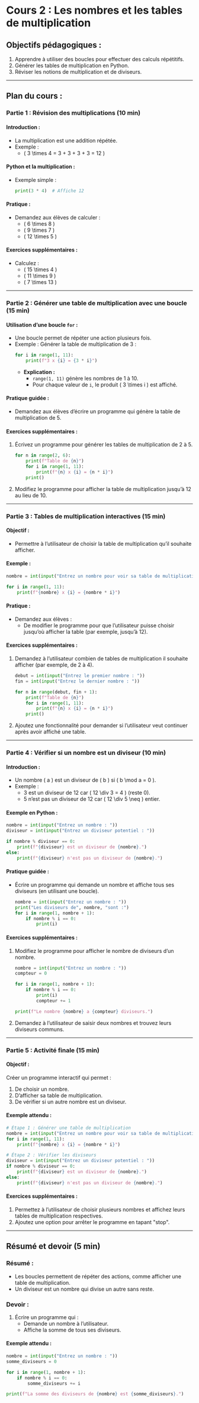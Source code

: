 # Cours 2 : Les nombres et les tables de multiplication

## Objectifs pédagogiques :
1. Apprendre à utiliser des boucles pour effectuer des calculs répétitifs.
2. Générer les tables de multiplication en Python.
3. Réviser les notions de multiplication et de diviseurs.

---

## Plan du cours :

### Partie 1 : Révision des multiplications (10 min)

#### Introduction :
- La multiplication est une addition répétée.
- Exemple :
  - \( 3 \times 4 = 3 + 3 + 3 + 3 = 12 \)

#### Python et la multiplication :
- Exemple simple :
  ```python
  print(3 * 4)  # Affiche 12
  ```

#### Pratique :
- Demandez aux élèves de calculer :
  - \( 6 \times 8 \)
  - \( 9 \times 7 \)
  - \( 12 \times 5 \)

#### Exercices supplémentaires :
- Calculez :
  - \( 15 \times 4 \)
  - \( 11 \times 9 \)
  - \( 7 \times 13 \)

---

### Partie 2 : Générer une table de multiplication avec une boucle (15 min)

#### Utilisation d’une boucle `for` :
- Une boucle permet de répéter une action plusieurs fois.
- Exemple : Générer la table de multiplication de 3 :
  ```python
  for i in range(1, 11):
      print(f"3 x {i} = {3 * i}")
  ```
  - **Explication :**
    - `range(1, 11)` génère les nombres de 1 à 10.
    - Pour chaque valeur de `i`, le produit \( 3 \times i \) est affiché.

#### Pratique guidée :
- Demandez aux élèves d’écrire un programme qui génère la table de multiplication de 5.

#### Exercices supplémentaires :
1. Écrivez un programme pour générer les tables de multiplication de 2 à 5.
   ```python
   for n in range(2, 6):
       print(f"Table de {n}")
       for i in range(1, 11):
           print(f"{n} x {i} = {n * i}")
       print()
   ```
2. Modifiez le programme pour afficher la table de multiplication jusqu’à 12 au lieu de 10.

---

### Partie 3 : Tables de multiplication interactives (15 min)

#### Objectif :
- Permettre à l’utilisateur de choisir la table de multiplication qu’il souhaite afficher.

#### Exemple :
```python
nombre = int(input("Entrez un nombre pour voir sa table de multiplication : "))

for i in range(1, 11):
    print(f"{nombre} x {i} = {nombre * i}")
```

#### Pratique :
- Demandez aux élèves :
  - De modifier le programme pour que l’utilisateur puisse choisir jusqu’où afficher la table (par exemple, jusqu’à 12).

#### Exercices supplémentaires :
1. Demandez à l’utilisateur combien de tables de multiplication il souhaite afficher (par exemple, de 2 à 4).
   ```python
   debut = int(input("Entrez le premier nombre : "))
   fin = int(input("Entrez le dernier nombre : "))

   for n in range(debut, fin + 1):
       print(f"Table de {n}")
       for i in range(1, 11):
           print(f"{n} x {i} = {n * i}")
       print()
   ```
2. Ajoutez une fonctionnalité pour demander si l’utilisateur veut continuer après avoir affiché une table.

---

### Partie 4 : Vérifier si un nombre est un diviseur (10 min)

#### Introduction :
- Un nombre \( a \) est un diviseur de \( b \) si \( b \mod a = 0 \).
- Exemple :
  - 3 est un diviseur de 12 car \( 12 \div 3 = 4 \) (reste 0).
  - 5 n’est pas un diviseur de 12 car \( 12 \div 5 \neq \) entier.

#### Exemple en Python :
```python
nombre = int(input("Entrez un nombre : "))
diviseur = int(input("Entrez un diviseur potentiel : "))

if nombre % diviseur == 0:
    print(f"{diviseur} est un diviseur de {nombre}.")
else:
    print(f"{diviseur} n'est pas un diviseur de {nombre}.")
```

#### Pratique guidée :
- Écrire un programme qui demande un nombre et affiche tous ses diviseurs (en utilisant une boucle).
  ```python
  nombre = int(input("Entrez un nombre : "))
  print("Les diviseurs de", nombre, "sont :")
  for i in range(1, nombre + 1):
      if nombre % i == 0:
          print(i)
  ```

#### Exercices supplémentaires :
1. Modifiez le programme pour afficher le nombre de diviseurs d’un nombre.
   ```python
   nombre = int(input("Entrez un nombre : "))
   compteur = 0

   for i in range(1, nombre + 1):
       if nombre % i == 0:
           print(i)
           compteur += 1

   print(f"Le nombre {nombre} a {compteur} diviseurs.")
   ```
2. Demandez à l’utilisateur de saisir deux nombres et trouvez leurs diviseurs communs.

---

### Partie 5 : Activité finale (15 min)

#### Objectif :
Créer un programme interactif qui permet :
1. De choisir un nombre.
2. D’afficher sa table de multiplication.
3. De vérifier si un autre nombre est un diviseur.

#### Exemple attendu :
```python
# Étape 1 : Générer une table de multiplication
nombre = int(input("Entrez un nombre pour voir sa table de multiplication : "))
for i in range(1, 11):
    print(f"{nombre} x {i} = {nombre * i}")

# Étape 2 : Vérifier les diviseurs
diviseur = int(input("Entrez un diviseur potentiel : "))
if nombre % diviseur == 0:
    print(f"{diviseur} est un diviseur de {nombre}.")
else:
    print(f"{diviseur} n'est pas un diviseur de {nombre}.")
```

#### Exercices supplémentaires :
1. Permettez à l’utilisateur de choisir plusieurs nombres et affichez leurs tables de multiplication respectives.
2. Ajoutez une option pour arrêter le programme en tapant "stop".

---

## Résumé et devoir (5 min)

### Résumé :
- Les boucles permettent de répéter des actions, comme afficher une table de multiplication.
- Un diviseur est un nombre qui divise un autre sans reste.

### Devoir :
1. Écrire un programme qui :
   - Demande un nombre à l’utilisateur.
   - Affiche la somme de tous ses diviseurs.

#### Exemple attendu :
```python
nombre = int(input("Entrez un nombre : "))
somme_diviseurs = 0

for i in range(1, nombre + 1):
    if nombre % i == 0:
        somme_diviseurs += i

print(f"La somme des diviseurs de {nombre} est {somme_diviseurs}.")
```
